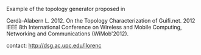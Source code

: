 Example of the topology generator proposed in

Cerdà-Alabern L.  2012.  On the Topology Characterization of
Guifi.net. 2012 IEEE 8th International Conference on Wireless and
Mobile Computing, Networking and Communications (WiMob'2012).

contact: http://dsg.ac.upc.edu/llorenc
